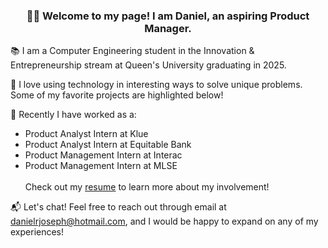 ### <p align="center"> 👋🏽 Welcome to my page! I am Daniel, an aspiring Product Manager. </p>

📚 I am a Computer Engineering student in the Innovation & Entrepreneurship stream at Queen's University graduating in 2025.

🌳 I love using technology in interesting ways to solve unique problems. Some of my favorite projects are highlighted below!

📖 Recently I have worked as a:
- Product Analyst Intern at Klue
- Product Analyst Intern at Equitable Bank
- Product Management Intern at Interac
- Product Management Intern at MLSE </br></br>
Check out my [resume](/Daniel_Joseph_ResumePM.pdf) to learn more about my involvement!

📬 Let's chat! Feel free to reach out through email at danielrjoseph@hotmail.com, and I would be happy to expand on any of my experiences!

